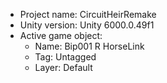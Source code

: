 <!-- UNITY CODE ASSIST INSTRUCTIONS START -->
- Project name: CircuitHeirRemake
- Unity version: Unity 6000.0.49f1
- Active game object:
  - Name: Bip001 R HorseLink
  - Tag: Untagged
  - Layer: Default
<!-- UNITY CODE ASSIST INSTRUCTIONS END -->